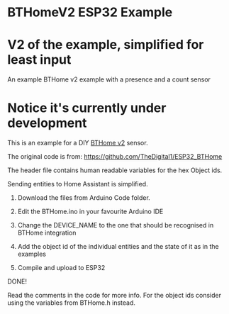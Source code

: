 # BTHomeV2 ESP32 Example
# V2 of the example, simplified for least input
An example BTHome v2 example with a presence and a count sensor

# Notice it's currently under development

This is an example for a DIY [BTHome v2](https://bthome.io/) sensor.

The original code is from: https://github.com/TheDigital1/ESP32_BTHome

The header file contains human readable variables for the hex Object ids.

Sending entities to Home Assistant is simplified.

1) Download the files from Arduino Code folder.

2) Edit the BTHome.ino in your favourite Arduino IDE 

3) Change the DEVICE_NAME to the one that should be recognised in BTHome integration

4) Add the object id of the individual entities and the state of it as in the examples

5) Compile and upload to ESP32

DONE!

Read the comments in the code for more info. 
For the object ids consider using the variables from BTHome.h instead.
